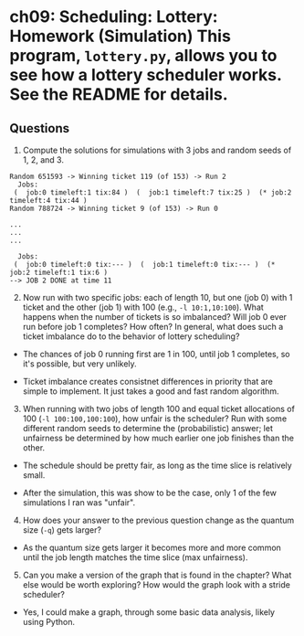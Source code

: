 # ch09: Scheduling: Lottery: Homework (Simulation) This program, `lottery.py`, allows you to see how a lottery scheduler works. See the README for details.

## Questions

1. Compute the solutions for simulations with 3 jobs and random seeds of 1, 2, and 3.

```
Random 651593 -> Winning ticket 119 (of 153) -> Run 2
  Jobs:
 (  job:0 timeleft:1 tix:84 )  (  job:1 timeleft:7 tix:25 )  (* job:2 timeleft:4 tix:44 ) 
Random 788724 -> Winning ticket 9 (of 153) -> Run 0

...
...
...

  Jobs:
 (  job:0 timeleft:0 tix:--- )  (  job:1 timeleft:0 tix:--- )  (* job:2 timeleft:1 tix:6 ) 
--> JOB 2 DONE at time 11
```

2. Now run with two specific jobs: each of length 10, but one (job 0) with 1 ticket and the other (job 1) with 100 (e.g., `-l 10:1,10:100`). What happens when the number of tickets is so imbalanced? Will job 0 ever run before job 1 completes? How often? In general, what does such a ticket imbalance do to the behavior of lottery scheduling?

- The chances of job 0 running first are 1 in 100, until job 1 completes, so it's possible, but very unlikely.

- Ticket imbalance creates consistnet differences in priority that are simple to implement. It just takes a good and fast random algorithm.

3. When running with two jobs of length 100 and equal ticket allocations of 100 (`-l 100:100,100:100`), how unfair is the scheduler? Run with some different random seeds to determine the (probabilistic) answer; let unfairness be determined by how much earlier one job finishes than the other.

- The schedule should be pretty fair, as long as the time slice is relatively small.

- After the simulation, this was show to be the case, only 1 of the few simulations I ran was "unfair".

4. How does your answer to the previous question change as the quantum size (`-q`) gets larger?

- As the quantum size gets larger it becomes more and more common until the job length matches the time slice (max unfairness).

5. Can you make a version of the graph that is found in the chapter? What else would be worth exploring? How would the graph look with a stride scheduler?

- Yes, I could make a graph, through some basic data analysis, likely using Python.
